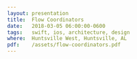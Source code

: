 ```yaml
---
layout: presentation
title:  Flow Coordinators
date:   2018-03-05 06:00:00-0600
tags:   swift, ios, architecture, design
where:  Huntsville West, Huntsville, AL
pdf:    /assets/flow-coordinators.pdf
---
```

